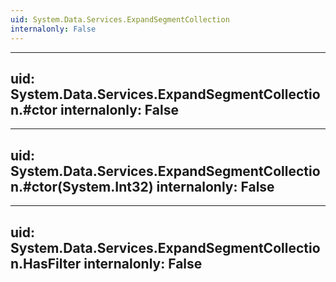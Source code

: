 ```yaml
---
uid: System.Data.Services.ExpandSegmentCollection
internalonly: False
---
```


---
uid: System.Data.Services.ExpandSegmentCollection.#ctor
internalonly: False
---

---
uid: System.Data.Services.ExpandSegmentCollection.#ctor(System.Int32)
internalonly: False
---

---
uid: System.Data.Services.ExpandSegmentCollection.HasFilter
internalonly: False
---
